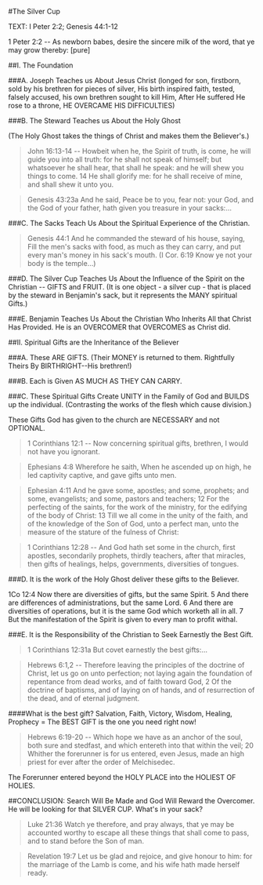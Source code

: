 #The Silver Cup

TEXT: I Peter 2:2; Genesis 44:1-12 

1 Peter 2:2 -- As newborn babes, desire the sincere milk of the word, that ye may grow thereby: [pure]

##I. The Foundation

###A. Joseph Teaches us About Jesus Christ
(longed for son, firstborn, sold by his brethren for pieces of silver, His birth inspired faith, tested, falsely accused, his own brethren sought to kill Him, After He suffered He rose to a throne, HE OVERCAME HIS DIFFICULTIES)

###B. The Steward Teaches us About the Holy Ghost

(The Holy Ghost takes the things of Christ and makes them the Believer's.)

> John 16:13-14 -- Howbeit when he, the Spirit of truth, is come, he will guide you into all truth: for he shall not speak of himself; but whatsoever he shall hear, that shall he speak: and he will shew you things to come. 14 He shall glorify me: for he shall receive of mine, and shall shew it unto you.

> Genesis 43:23a And he said, Peace be to you, fear not: your God, and the God of your father, hath given you treasure in your sacks:&hellip;

###C. The Sacks Teach Us About the Spiritual Experience of the Christian.

> Genesis 44:1 And he commanded the steward of his house, saying, Fill the men's sacks with food, as much as they can carry, and put every man's money in his sack's mouth. (I Cor. 6:19 Know ye not your body is the temple&hellip;)

###D. The Silver Cup Teaches Us About the Influence of the Spirit on the Christian -- GIFTS and FRUIT.
(It is one object - a silver cup - that is placed by the steward in Benjamin's sack, but it represents the MANY spiritual Gifts.)

###E. Benjamin Teaches Us About the Christian Who Inherits All that Christ Has Provided. He is an OVERCOMER that OVERCOMES as Christ did.

##II. Spiritual Gifts are the Inheritance of the Believer

###A. These ARE GIFTS. (Their MONEY is returned to them. Rightfully Theirs By BIRTHRIGHT--His brethren!)

###B. Each is Given AS MUCH AS THEY CAN CARRY.

###C. These Spiritual Gifts Create UNITY in the Family of God and BUILDS up the individual. (Contrasting the works of the flesh which cause division.)

These Gifts God has given to the church are NECESSARY and not OPTIONAL.

> 1 Corinthians 12:1 -- Now concerning spiritual gifts, brethren, I would not have you ignorant.

> Ephesians 4:8 Wherefore he saith, When he ascended up on high, he led captivity captive, and gave gifts unto men.

> Ephesian 4:11 And he gave some, apostles; and some, prophets; and some, evangelists; and some, pastors and teachers; 12 For the perfecting of the saints, for the work of the ministry, for the edifying of the body of Christ: 13 Till we all come in the unity of the faith, and of the knowledge of the Son of God, unto a perfect man, unto the measure of the stature of the fulness of Christ:

> 1 Corinthians 12:28 -- And God hath set some in the church, first apostles, secondarily prophets, thirdly teachers, after that miracles, then gifts of healings, helps, governments, diversities of tongues.

###D. It is the work of the Holy Ghost deliver these gifts to the Believer.

1Co 12:4 Now there are diversities of gifts, but the same Spirit. 5 And there are differences of administrations, but the same Lord. 6 And there are diversities of operations, but it is the same God which worketh all in all. 7 But the manifestation of the Spirit is given to every man to profit withal.

###E. It is the Responsibility of the Christian to Seek Earnestly the Best Gift.

> 1 Corinthians 12:31a But covet earnestly the best gifts:&hellip;

> Hebrews 6:1,2 -- Therefore leaving the principles of the doctrine of Christ, let us go on unto perfection; not laying again the foundation of repentance from dead works, and of faith toward God, 2 Of the doctrine of baptisms, and of laying on of hands, and of resurrection of the dead, and of eternal judgment.

####What is the best gift? Salvation, Faith, Victory, Wisdom, Healing, Prophecy = The BEST GIFT is the one you need right now!

> Hebrews 6:19-20 -- Which hope we have as an anchor of the soul, both sure and stedfast, and which entereth into that within the veil; 20 Whither the forerunner is for us entered, even Jesus, made an high priest for ever after the order of Melchisedec.

The Forerunner entered beyond the HOLY PLACE into the HOLIEST OF HOLIES.

##CONCLUSION:
Search Will Be Made and God Will Reward the Overcomer. He will be looking for that SILVER CUP. What's in your sack?

> Luke 21:36 Watch ye therefore, and pray always, that ye may be accounted worthy to escape all these things that shall come to pass, and to stand before the Son of man.

> Revelation 19:7 Let us be glad and rejoice, and give honour to him: for the marriage of the Lamb is come, and his wife hath made herself ready.
